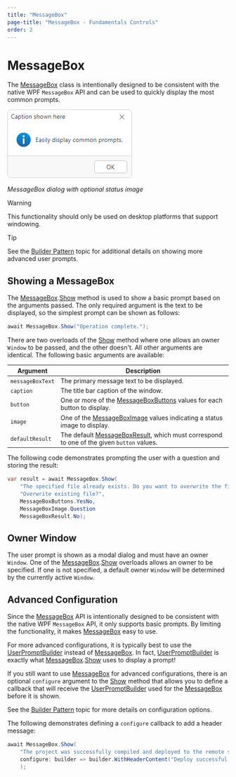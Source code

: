 ```yaml
---
title: "MessageBox"
page-title: "MessageBox - Fundamentals Controls"
order: 2
---
```

# MessageBox

The [MessageBox](xref:@ActiproUIRoot.Controls.MessageBox) class is intentionally designed to be consistent with the native WPF `MessageBox` API and can be used to quickly display the most common prompts.

![Screenshot](../images/messagebox.png)

*MessageBox dialog with optional status image*

> [!WARNING]
> This functionality should only be used on desktop platforms that support windowing.

> [!TIP]
> See the [Builder Pattern](builder-pattern.md) topic for additional details on showing more advanced user prompts.

## Showing a MessageBox

The [MessageBox](xref:@ActiproUIRoot.Controls.MessageBox).[Show](xref:@ActiproUIRoot.Controls.MessageBox.Show*) method is used to show a basic prompt based on the arguments passed.  The only required argument is the text to be displayed, so the simplest prompt can be shown as follows:

```csharp
await MessageBox.Show("Operation complete.");
```

There are two overloads of the [Show](xref:@ActiproUIRoot.Controls.MessageBox.Show*) method where one allows an owner `Window` to be passed, and the other doesn't. All other arguments are identical.  The following basic arguments are available:

| Argument | Description |
|-----|-----|
| `messageBoxText` | The primary message text to be displayed. |
| `caption` | The title bar caption of the window. |
| `button` | One or more of the [MessageBoxButtons](xref:@ActiproUIRoot.Controls.MessageBoxButtons) values for each button to display. |
| `image` | One of the [MessageBoxImage](xref:@ActiproUIRoot.Controls.MessageBoxImage) values indicating a status image to display. |
| `defaultResult` | The default [MessageBoxResult](xref:@ActiproUIRoot.Controls.MessageBoxResult), which must correspond to one of the given `button` values. |

The following code demonstrates prompting the user with a question and storing the result:

```csharp
var result = await MessageBox.Show(
	"The specified file already exists. Do you want to overwrite the file?",
	"Overwrite existing file?",
	MessageBoxButtons.YesNo,
	MessageBoxImage.Question
	MessageBoxResult.No);
```

## Owner Window

The user prompt is shown as a modal dialog and must have an owner `Window`. One of the [MessageBox](xref:@ActiproUIRoot.Controls.MessageBox).[Show](xref:@ActiproUIRoot.Controls.MessageBox.Show*) overloads allows an owner to be specified.  If one is not specified, a default owner `Window` will be determined by the currently active `Window`.

## Advanced Configuration

Since the [MessageBox](xref:@ActiproUIRoot.Controls.MessageBox) API is intentionally designed to be consistent with the native WPF `MessageBox` API, it only supports basic prompts.  By limiting the functionality, it makes [MessageBox](xref:@ActiproUIRoot.Controls.MessageBox) easy to use.

For more advanced configurations, it is typically best to use the [UserPromptBuilder](builder-pattern.md) instead of [MessageBox](xref:@ActiproUIRoot.Controls.MessageBox). In fact, [UserPromptBuilder](builder-pattern.md) is exactly what [MessageBox](xref:@ActiproUIRoot.Controls.MessageBox).[Show](xref:@ActiproUIRoot.Controls.MessageBox.Show*) uses to display a prompt!

If you still want to use [MessageBox](xref:@ActiproUIRoot.Controls.MessageBox) for advanced configurations, there is an optional `configure` argument to the [Show](xref:@ActiproUIRoot.Controls.MessageBox.Show*) method that allows you to define a callback that will receive the [UserPromptBuilder](builder-pattern.md) used for the [MessageBox](xref:@ActiproUIRoot.Controls.MessageBox) before it is shown.

See the [Builder Pattern](builder-pattern.md) topic for more details on configuration options.

The following demonstrates defining a `configure` callback to add a header message:

```csharp
await MessageBox.Show(
	"The project was successfully compiled and deployed to the remote server."
	configure: builder => builder.WithHeaderContent("Deploy successful!")
	);
```